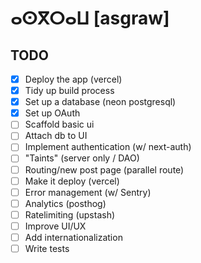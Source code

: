 # ⴰⵙⴳⵔⴰⵡ [asgraw]

## TODO

- [x] Deploy the app (vercel)
- [x] Tidy up build process
- [x] Set up a database (neon postgresql)
- [x] Set up OAuth
- [ ] Scaffold basic ui
- [ ] Attach db to UI
- [ ] Implement authentication (w/ next-auth)
- [ ] "Taints" (server only / DAO)
- [ ] Routing/new post page (parallel route)
- [ ] Make it deploy (vercel)
- [ ] Error management (w/ Sentry)
- [ ] Analytics (posthog)
- [ ] Ratelimiting (upstash)
- [ ] Improve UI/UX
- [ ] Add internationalization
- [ ] Write tests
